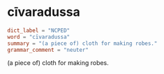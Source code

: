# cīvaradussa

``` toml
dict_label = "NCPED"
word = "cīvaradussa"
summary = "(a piece of) cloth for making robes."
grammar_comment = "neuter"
```

(a piece of) cloth for making robes.

